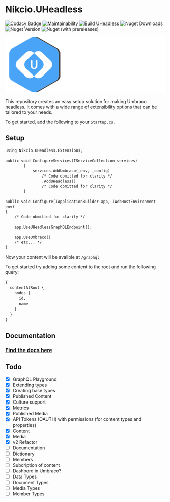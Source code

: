 # Nikcio.UHeadless

[![Codacy Badge](https://app.codacy.com/project/badge/Grade/48f9a00a65284a0d8d7d8660783beb47)](https://www.codacy.com/gh/nikcio/Nikcio.UHeadless/dashboard?utm_source=github.com&amp;utm_medium=referral&amp;utm_content=nikcio/Nikcio.UHeadless&amp;utm_campaign=Badge_Grade)
[![Maintainability](https://api.codeclimate.com/v1/badges/5452e578a6d25c344e15/maintainability)](https://codeclimate.com/github/nikcio/Nikcio.UHeadless/maintainability)
[![Build UHeadless](https://github.com/nikcio/Nikcio.UHeadless/actions/workflows/build.yml/badge.svg)](https://github.com/nikcio/Nikcio.UHeadless/actions/workflows/build.yml)
![Nuget Downloads](https://img.shields.io/nuget/dt/Nikcio.UHeadless?color=%230078d7&label=Nuget%20downloads&logo=Nuget)
![Nuget Version](https://img.shields.io/nuget/v/Nikcio.UHeadless?label=Stable%20version)
![Nuget (with prereleases)](https://img.shields.io/nuget/vpre/Nikcio.UHeadless?label=Prerelease%20version)

![Logo-w-text](./readme/Logo-w-Text-white.svg)

This repository creates an easy setup solution for making Umbraco headless. It comes with a wide range of extensibility options that can be tailored to your needs.

To get started, add the following to your `Startup.cs`.

## Setup

```CSharp
using Nikcio.UHeadless.Extensions;

public void ConfigureServices(IServiceCollection services)
        {
            services.AddUmbraco(_env, _config)
                /* Code obmitted for clarity */
                .AddUHeadless()
                /* Code obmitted for clarity */
        }

public void Configure(IApplicationBuilder app, IWebHostEnvironment env)
{
    /* Code obmitted for clarity */

    app.UseUHeadlessGraphQLEndpoint();

    app.UseUmbraco()
    /* etc... */
}
```
Now your content will be avalible at `/graphql`

To get started try adding some content to the root and run the following query:
```graphql
{
  contentAtRoot {
    nodes {
      id,
      name
    }
  }
}
```

## Documentation
### [Find the docs here](docs/index.md)

## Todo

-   [x] GraphQL Playground
-   [x] Extending types
-   [x] Creating base types
-   [x] Published Content
-   [x] Culture support
-   [x] Metrics
-   [x] Published Media
-   [x] API Tokens (OAUTH) with permissions (for content types and properties)
-   [x] Content
-   [x] Media
-   [x] v2 Refactor
-   [ ] Documentation
-   [ ] Dictionary
-   [ ] Members
-   [ ] Subcription of content
-   [ ] Dashbord in Umbraco?
-   [ ] Data Types
-   [ ] Document Types
-   [ ] Media Types
-   [ ] Member Types
